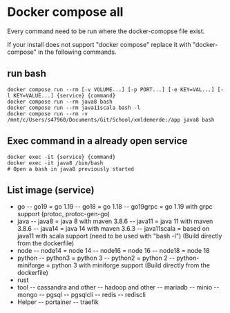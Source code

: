 # Docker compose all

Every command need to be run where the docker-comopse file exist.

If your install does not support "docker compose" replace it with "docker-compose" in the following commands.

## run bash

```shell
docker compose run --rm [-v VOLUME...] [-p PORT...] [-e KEY=VAL...] [-l KEY=VALUE...] {service} {command}
docker compose run --rm java8 bash
docker compose run --rm java11scala bash -l
docker compose run --rm -v /mnt/c/Users/s47960/Documents/Git/School/xmldemerde:/app java8 bash
```

## Exec command in a already open service

```shell
docker exec -it {service} {command}
docker exec -it java8 /bin/bash
# Open a bash in java8 previously started
```

## List image (service)

- go
  -- go19 = go 1.19
  -- go18 = go 1.18
  -- go19grpc = go 1.19 with grpc support (protoc, protoc-gen-go)
- java
  -- java8 = java 8 with maven 3.8.6
  -- java11 = java 11 with maven 3.8.6
  -- java14 = java 14 with maven 3.6.3
  -- java11scala = based on java11 with scala support (need to be used with "bash -l") (Build directly from the dockerfile)
- node
  -- node14 = node 14
  -- node16 = node 16
  -- node18 = node 18
- python
  -- python3 = python 3
  -- python2 = python 2
  -- python-miniforge = python 3 with miniforge support (Build directly from the dockerfile)
- rust
- tool
  -- cassandra and other
  -- hadoop and other
  -- mariadb
  -- minio
  -- mongo
  -- pgsql
  -- pgsqlcli
  -- redis
  -- rediscli
- Helper
  -- portainer
  -- traefik
